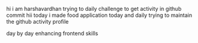    hi i am harshavardhan  trying to daily challenge to get activity in github commit
 hii today i made food application
today and daily trying to maintain the github activity profile     
    
   day by day enhancing frontend skills     


     
       


    
